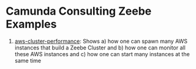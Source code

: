 # Camunda Consulting Zeebe Examples

1. [aws-cluster-performance](https://github.com/camunda-consulting/zeebe-examples/tree/master/aws-cluster-performance): Shows a) how one can spawn many AWS instances that build a Zeebe Cluster and b) how one can monitor all these AWS instances and c) how one can start many instances at the same time
